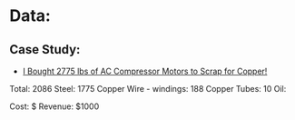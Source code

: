 # Data:
## Case Study:
- [I Bought 2775 lbs of AC Compressor Motors to Scrap for Copper!](https://youtu.be/9mp7CVQ-orw)

Total: 2086
Steel: 1775
Copper Wire - windings: 188
Copper Tubes: 10
Oil: 

Cost: $
Revenue: $1000
